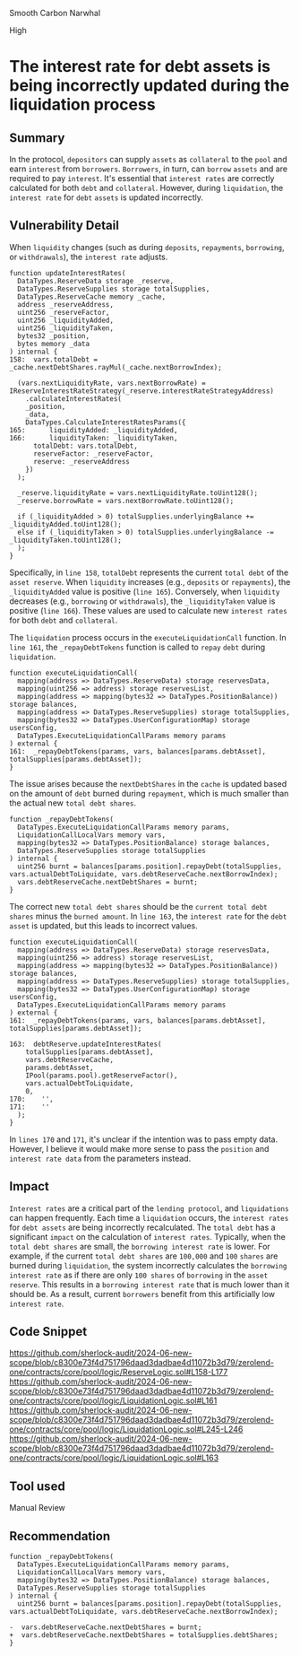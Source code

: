 Smooth Carbon Narwhal

High

# The interest rate for debt assets is being incorrectly updated during the liquidation process

## Summary
In the protocol, `depositors` can supply `assets` as `collateral` to the `pool` and earn `interest` from `borrowers`. 
`Borrowers`, in turn, can `borrow` `assets` and are required to pay `interest`. 
It's essential that `interest rates` are correctly calculated for both `debt` and `collateral`.
However, during `liquidation`, the `interest rate` for `debt` `assets` is updated incorrectly.
## Vulnerability Detail
When `liquidity` changes (such as during `deposits`, `repayments`, `borrowing`, or `withdrawals`), the `interest rate` adjusts. 
```solidity
function updateInterestRates(
  DataTypes.ReserveData storage _reserve,
  DataTypes.ReserveSupplies storage totalSupplies,
  DataTypes.ReserveCache memory _cache,
  address _reserveAddress,
  uint256 _reserveFactor,
  uint256 _liquidityAdded,
  uint256 _liquidityTaken,
  bytes32 _position,
  bytes memory _data
) internal {
158:  vars.totalDebt = _cache.nextDebtShares.rayMul(_cache.nextBorrowIndex);
  
  (vars.nextLiquidityRate, vars.nextBorrowRate) = IReserveInterestRateStrategy(_reserve.interestRateStrategyAddress)
    .calculateInterestRates(
    _position,
    _data,
    DataTypes.CalculateInterestRatesParams({
165:      liquidityAdded: _liquidityAdded,
166:      liquidityTaken: _liquidityTaken,
      totalDebt: vars.totalDebt,
      reserveFactor: _reserveFactor,
      reserve: _reserveAddress
    })
  );

  _reserve.liquidityRate = vars.nextLiquidityRate.toUint128();
  _reserve.borrowRate = vars.nextBorrowRate.toUint128();

  if (_liquidityAdded > 0) totalSupplies.underlyingBalance += _liquidityAdded.toUint128();
  else if (_liquidityTaken > 0) totalSupplies.underlyingBalance -= _liquidityTaken.toUint128();
  );
}
```
Specifically, in `line 158`, `totalDebt` represents the current `total debt` of the `asset reserve`.
When `liquidity` increases (e.g., `deposits` or `repayments`), the `_liquidityAdded` value is positive (`line 165`). 
Conversely, when `liquidity` decreases (e.g., `borrowing` or `withdrawals`), the `_liquidityTaken` value is positive (`line 166`). 
These values are used to calculate new `interest rates` for both `debt` and `collateral`.

The `liquidation` process occurs in the `executeLiquidationCall` function. 
In `line 161`, the `_repayDebtTokens` function is called to `repay` `debt` during `liquidation`. 
```solidity
function executeLiquidationCall(
  mapping(address => DataTypes.ReserveData) storage reservesData,
  mapping(uint256 => address) storage reservesList,
  mapping(address => mapping(bytes32 => DataTypes.PositionBalance)) storage balances,
  mapping(address => DataTypes.ReserveSupplies) storage totalSupplies,
  mapping(bytes32 => DataTypes.UserConfigurationMap) storage usersConfig,
  DataTypes.ExecuteLiquidationCallParams memory params
) external {
161:  _repayDebtTokens(params, vars, balances[params.debtAsset], totalSupplies[params.debtAsset]);
}
```
The issue arises because the `nextDebtShares` in the `cache` is updated based on the amount of `debt` burned during `repayment`, which is much smaller than the actual new `total debt shares`. 
```solidity
function _repayDebtTokens(
  DataTypes.ExecuteLiquidationCallParams memory params,
  LiquidationCallLocalVars memory vars,
  mapping(bytes32 => DataTypes.PositionBalance) storage balances,
  DataTypes.ReserveSupplies storage totalSupplies
) internal {
  uint256 burnt = balances[params.position].repayDebt(totalSupplies, vars.actualDebtToLiquidate, vars.debtReserveCache.nextBorrowIndex);
  vars.debtReserveCache.nextDebtShares = burnt;
}
```
The correct new `total debt shares` should be the `current total debt shares` minus the `burned amount`.
In `line 163`, the `interest rate` for the `debt asset` is updated, but this leads to incorrect values.
```solidity
function executeLiquidationCall(
  mapping(address => DataTypes.ReserveData) storage reservesData,
  mapping(uint256 => address) storage reservesList,
  mapping(address => mapping(bytes32 => DataTypes.PositionBalance)) storage balances,
  mapping(address => DataTypes.ReserveSupplies) storage totalSupplies,
  mapping(bytes32 => DataTypes.UserConfigurationMap) storage usersConfig,
  DataTypes.ExecuteLiquidationCallParams memory params
) external {
161:  _repayDebtTokens(params, vars, balances[params.debtAsset], totalSupplies[params.debtAsset]);

163:  debtReserve.updateInterestRates(
    totalSupplies[params.debtAsset],
    vars.debtReserveCache,
    params.debtAsset,
    IPool(params.pool).getReserveFactor(),
    vars.actualDebtToLiquidate,
    0,
170:    '',
171:    ''
  );
}
```
In `lines 170` and `171`, it's unclear if the intention was to pass empty data. 
However, I believe it would make more sense to pass the `position` and `interest rate data` from the parameters instead.
## Impact
`Interest rates` are a critical part of the `lending protocol`, and `liquidations` can happen frequently. 
Each time a `liquidation` occurs, the `interest rates` for `debt assets` are being incorrectly recalculated.
The `total debt` has a significant `impact` on the calculation of `interest rates`. 
Typically, when the `total debt shares` are small, the `borrowing interest rate` is lower. 
For example, if the current `total debt shares` are `100,000` and `100` `shares` are burned during `liquidation`, the system incorrectly calculates the `borrowing interest rate` as if there are only `100 shares` of `borrowing` in the `asset reserve`. 
This results in a `borrowing interest rate` that is much lower than it should be. 
As a result, current `borrowers` benefit from this artificially low `interest rate`.
## Code Snippet
https://github.com/sherlock-audit/2024-06-new-scope/blob/c8300e73f4d751796daad3dadbae4d11072b3d79/zerolend-one/contracts/core/pool/logic/ReserveLogic.sol#L158-L177
https://github.com/sherlock-audit/2024-06-new-scope/blob/c8300e73f4d751796daad3dadbae4d11072b3d79/zerolend-one/contracts/core/pool/logic/LiquidationLogic.sol#L161
https://github.com/sherlock-audit/2024-06-new-scope/blob/c8300e73f4d751796daad3dadbae4d11072b3d79/zerolend-one/contracts/core/pool/logic/LiquidationLogic.sol#L245-L246
https://github.com/sherlock-audit/2024-06-new-scope/blob/c8300e73f4d751796daad3dadbae4d11072b3d79/zerolend-one/contracts/core/pool/logic/LiquidationLogic.sol#L163
## Tool used

Manual Review

## Recommendation

```solidity
function _repayDebtTokens(
  DataTypes.ExecuteLiquidationCallParams memory params,
  LiquidationCallLocalVars memory vars,
  mapping(bytes32 => DataTypes.PositionBalance) storage balances,
  DataTypes.ReserveSupplies storage totalSupplies
) internal {
  uint256 burnt = balances[params.position].repayDebt(totalSupplies, vars.actualDebtToLiquidate, vars.debtReserveCache.nextBorrowIndex);

-  vars.debtReserveCache.nextDebtShares = burnt;
+  vars.debtReserveCache.nextDebtShares = totalSupplies.debtShares;
}
```